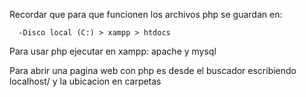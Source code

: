 Recordar que para que funcionen los archivos php se guardan en:

      -Disco local (C:) > xampp > htdocs

Para usar php ejecutar en xampp: apache y mysql

Para abrir una pagina web con php es desde el buscador escribiendo localhost/ y la ubicacion en carpetas 

